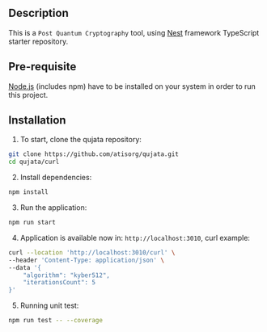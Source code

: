 ## Description
This is a `Post Quantum Cryptography` tool,
using [Nest](https://github.com/nestjs/nest) framework TypeScript starter repository.

## Pre-requisite
[Node.js](#https://nodejs.org/en/download) (includes npm) have to be installed on your system in order to run this project.

## Installation
1. To start, clone the qujata repository:
```bash
git clone https://github.com/atisorg/qujata.git
cd qujata/curl
```
2. Install dependencies:
```bash
npm install
```
3. Run the application:
```bash
npm run start
```

4. Application is available now in: `http://localhost:3010`, curl example:
```bash
curl --location 'http://localhost:3010/curl' \
--header 'Content-Type: application/json' \
--data '{
    "algorithm": "kyber512",
    "iterationsCount": 5
}'
```

5. Running unit test:
```bash
npm run test -- --coverage
```
